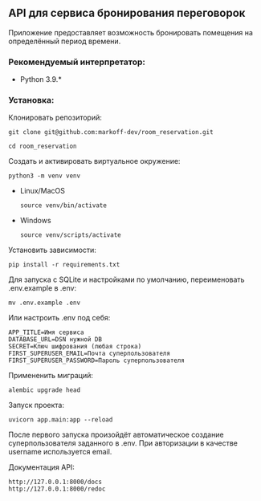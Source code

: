 ## API для сервиса бронирования переговорок

Приложение предоставляет возможность бронировать помещения на определённый период времени.



### Рекомендуемый интерпретатор:
- Python 3.9.*

### Установка:
Клонировать репозиторий:
```
git clone git@github.com:markoff-dev/room_reservation.git
```

```
cd room_reservation
```

Cоздать и активировать виртуальное окружение:

```
python3 -m venv venv
```

* Linux/MacOS

    ```
    source venv/bin/activate
    ```

* Windows

    ```
    source venv/scripts/activate
    ```

Установить зависимости:

```
pip install -r requirements.txt
```

Для запуска с SQLite и настройками по умолчанию, переименовать .env.example 
в .env:

```
mv .env.example .env
```

Или настроить .env под себя:
```
APP_TITLE=Имя сервиса
DATABASE_URL=DSN нужной DB
SECRET=Ключ шифрования (любая строка)
FIRST_SUPERUSER_EMAIL=Почта суперпользователя
FIRST_SUPERUSER_PASSWORD=Пароль суперпользователя
```

Примененить миграций:

```
alembic upgrade head
```

Запуск проекта:

```
uvicorn app.main:app --reload
```

После первого запуска произойдёт автоматическое создание
суперпользователя заданного в .env. 
При авторизации в качестве username используется email.

Документация API:

```
http://127.0.0.1:8000/docs
http://127.0.0.1:8000/redoc
```

